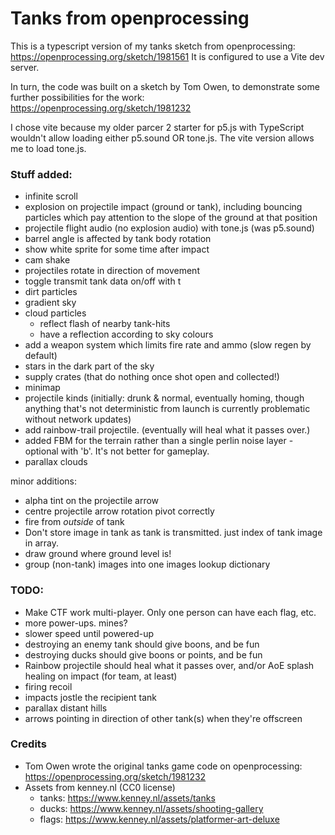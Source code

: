 # Tanks from openprocessing

This is a typescript version of my tanks sketch from openprocessing:
https://openprocessing.org/sketch/1981561
It is configured to use a Vite dev server.

In turn, the code was built on a sketch by Tom Owen, to demonstrate some further possibilities for the work:
https://openprocessing.org/sketch/1981232

I chose vite because my older parcer 2 starter for p5.js with TypeScript wouldn't allow loading either p5.sound OR tone.js. The vite version allows me to load tone.js.

### Stuff added:

-   infinite scroll
-   explosion on projectile impact (ground or tank), including bouncing particles which pay attention to the slope of the ground at that position
-   projectile flight audio (no explosion audio) with tone.js (was p5.sound)
-   barrel angle is affected by tank body rotation
-   show white sprite for some time after impact
-   cam shake
-   projectiles rotate in direction of movement
-   toggle transmit tank data on/off with t
-   dirt particles
-   gradient sky
-   cloud particles
    -   reflect flash of nearby tank-hits
    -   have a reflection according to sky colours
-   add a weapon system which limits fire rate and ammo (slow regen by default)
-   stars in the dark part of the sky
-   supply crates (that do nothing once shot open and collected!)
-   minimap
-   projectile kinds (initially: drunk & normal, eventually homing, though anything that's not deterministic from launch is currently problematic without network updates)
-   add rainbow-trail projectile. (eventually will heal what it passes over.)
-   added FBM for the terrain rather than a single perlin noise layer - optional with 'b'. It's not better for gameplay.
-   parallax clouds

minor additions:

-   alpha tint on the projectile arrow
-   centre projectile arrow rotation pivot correctly
-   fire from _outside_ of tank
-   Don't store image in tank as tank is transmitted. just index of tank image in array.
-   draw ground where ground level is!
-   group (non-tank) images into one images lookup dictionary

### TODO:

-   Make CTF work multi-player. Only one person can have each flag, etc.
-   more power-ups. mines?
-   slower speed until powered-up
-   destroying an enemy tank should give boons, and be fun
-   destroying ducks should give boons or points, and be fun
-   Rainbow projectile should heal what it passes over, and/or AoE splash healing on impact (for team, at least)
-   firing recoil
-   impacts jostle the recipient tank
-   parallax distant hills
-   arrows pointing in direction of other tank(s) when they're offscreen

### Credits

-   Tom Owen wrote the original tanks game code on openprocessing: https://openprocessing.org/sketch/1981232
-   Assets from kenney.nl (CC0 license)
    -   tanks: https://www.kenney.nl/assets/tanks
    -   ducks: https://www.kenney.nl/assets/shooting-gallery
    -   flags: https://www.kenney.nl/assets/platformer-art-deluxe
